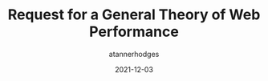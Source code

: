 ---
author: atannerhodges
date: 2021-12-03
permalink: false
publisher: perfplanet
tags:
  - performance
target_url: https://calendar.perfplanet.com/2021/request-for-a-general-theory-of-web-performance/
title: Request for a General Theory of Web Performance
---